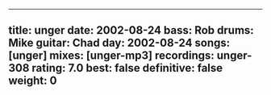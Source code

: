 
---
title: unger
date: 2002-08-24
bass:	Rob
drums:	Mike
guitar:	Chad
day: 2002-08-24
songs: [unger]
mixes: [unger-mp3]
recordings: unger-308
rating: 7.0
best: false
definitive: false
weight: 0
---
